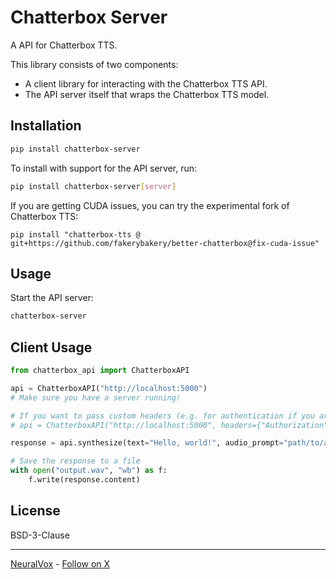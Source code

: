 # Chatterbox Server

A API for Chatterbox TTS.

This library consists of two components:

* A client library for interacting with the Chatterbox TTS API.
* The API server itself that wraps the Chatterbox TTS model.

## Installation

```bash
pip install chatterbox-server
```

To install with support for the API server, run:

```bash
pip install chatterbox-server[server]
```

If you are getting CUDA issues, you can try the experimental fork of Chatterbox TTS:

```
pip install "chatterbox-tts @ git+https://github.com/fakerybakery/better-chatterbox@fix-cuda-issue"
```

## Usage

Start the API server:

```bash
chatterbox-server
```

## Client Usage

```python
from chatterbox_api import ChatterboxAPI

api = ChatterboxAPI("http://localhost:5000")
# Make sure you have a server running!

# If you want to pass custom headers (e.g. for authentication if you are running behind a proxy/load balancer), you can do so like this:
# api = ChatterboxAPI("http://localhost:5000", headers={"Authorization": "Bearer <your-token>"})

response = api.synthesize(text="Hello, world!", audio_prompt="path/to/audio_prompt.wav")

# Save the response to a file
with open("output.wav", "wb") as f:
    f.write(response.content)
```

## License

BSD-3-Clause

---

[NeuralVox](https://neuralvox.github.io/) - [Follow on X](https://x.com/neuralvox)
